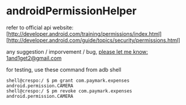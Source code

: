 # androidPermissionHelper
refer to official api website:
[http://developer.android.com/training/permissions/index.html]
[http://developer.android.com/guide/topics/security/permissions.html]

any suggestion / imporvement / bug, [please let me know: 1and1get2@gmail.com](mailto:1and1get2@gmail.com) 

for testing, use these command from adb shell
```
shell@crespo:/ $ pm grant com.paymark.expenses android.permission.CAMERA
shell@crespo:/ $ pm revoke com.paymark.expenses android.permission.CAMERA
```
